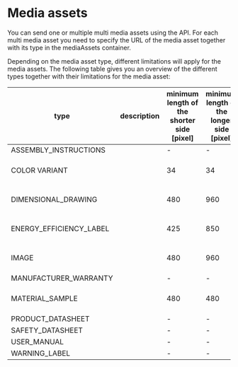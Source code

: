 
# Media assets

You can send one or multiple multi media assets using the API. For each multi media asset you need to specify the URL of the media asset together with its type in the mediaAssets container.

Depending on the media asset type, different limitations will apply for the media assets. The following table gives you an overview of the different types together with their limitations for the media asset:

| type | description | minimum length of the shorter side [pixel] | minimum length of the longer side [pixel] | maximal image size [Byte] | allowed file types | color space
| ---- | ----------- | ----------- | ----------- | ----------- | ----------- | ----------- |
| ASSEMBLY_INSTRUCTIONS | |-|- | 26214400 | PDF | - |
| COLOR VARIANT | | 34 | 34 | 10485760 | GIF, JPG/JPEG, PNG | RGB |
| DIMENSIONAL_DRAWING | | 480 | 960 | 26214400 | GIF, JPG/JPEG, PNG, TIFF | RGB |
| ENERGY_EFFICIENCY_LABEL | | 425 | 850 | 26214400 | GIF, JPG/JPEG, PNG, TIFF | RGB |
| IMAGE | | 480 | 960 | 26214400 | GIF, JPG/JPEG, PNG, TIFF | RGB |
| MANUFACTURER_WARRANTY | | - | - | 26214400 | PDF| - |
| MATERIAL_SAMPLE | | 480 | 480 | 26214400 | GIF, JPG/JPEG, PNG | RGB |
| PRODUCT_DATASHEET | |-|- | 26214400 | PDF | - |
| SAFETY_DATASHEET | |-|- | 26214400 | PDF | - |
| USER_MANUAL | |-|- | 26214400 | PDF | - |
| WARNING_LABEL | |-|- | 26214400 | PDF | - |
